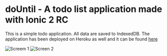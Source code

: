 # doUntil - A todo list application made with Ionic 2 RC

This is a simple todo application. All data are saved to IndexedDB. 
The application has been deployed on Heroku as well and it can be found [here](https://mysterious-beyond-86391.herokuapp.com/)

![Screem 1](http://i.imgur.com/onHwDYj.png)
![Screen 2](http://i.imgur.com/8DUAjXX.png)




